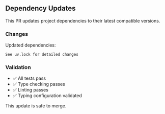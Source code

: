 ## Dependency Updates

This PR updates project dependencies to their latest compatible versions.

### Changes

Updated dependencies:
```
See uv.lock for detailed changes
```

### Validation

- ✅ All tests pass
- ✅ Type checking passes
- ✅ Linting passes
- ✅ Typing configuration validated

This update is safe to merge.
